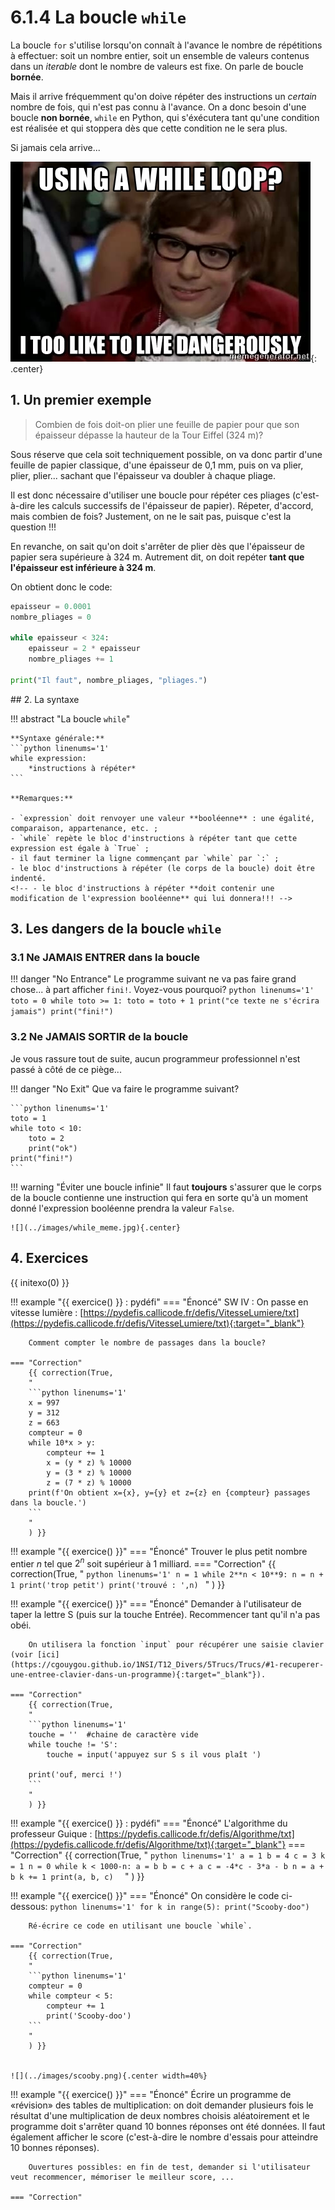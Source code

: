 # 6.1.4 La boucle `while`

La boucle `for` s'utilise lorsqu'on connaît à l'avance le nombre de répétitions à effectuer: soit un nombre entier, soit un ensemble de valeurs contenus dans un *iterable* dont le nombre de valeurs est fixe. On parle de boucle **bornée**.

Mais il arrive fréquemment qu'on doive répéter des instructions un *certain* nombre de fois, qui n'est pas connu à l'avance. On a donc besoin d'une boucle **non bornée**, `while` en Python,  qui s'éxécutera tant qu'une condition est réalisée et qui stoppera dès que cette condition ne le sera plus.

Si jamais cela arrive...

![](../images/danger.jpg){: .center} 


## 1. Un premier exemple

> Combien de fois doit-on plier une feuille de papier pour que son épaisseur dépasse la hauteur de la Tour Eiffel (324 m)?

Sous réserve que cela soit techniquement possible, on va donc partir d'une feuille de papier classique, d'une épaisseur de 0,1 mm, puis on va plier, plier, plier... sachant que l'épaisseur va doubler à chaque pliage.

Il est donc nécessaire d'utiliser une boucle pour répéter ces pliages (c'est-à-dire les calculs successifs de l'épaisseur de papier). Répeter, d'accord, mais combien de fois? Justement, on ne le sait pas, puisque c'est la question !!!

En revanche, on sait qu'on doit s'arrêter de plier dès que l'épaisseur de papier sera supérieure à 324 m. Autrement dit, on doit repéter **tant que l'épaisseur est inférieure à 324 m**.

On obtient donc le code:

```python linenums='1'
epaisseur = 0.0001
nombre_pliages = 0

while epaisseur < 324:
    epaisseur = 2 * epaisseur
    nombre_pliages += 1

print("Il faut", nombre_pliages, "pliages.")
```

## 2. La syntaxe

!!! abstract "La boucle `while`"

    **Syntaxe générale:**
    ```python linenums='1'
    while expression:
        *instructions à répéter*
    ```
    
    **Remarques:**

    - `expression` doit renvoyer une valeur **booléenne** : une égalité, comparaison, appartenance, etc. ;
    - `while` repète le bloc d'instructions à répéter tant que cette expression est égale à `True` ;
    - il faut terminer la ligne commençant par `while` par `:` ;
    - le bloc d'instructions à répéter (le corps de la boucle) doit être indenté.
    <!-- - le bloc d'instructions à répéter **doit contenir une modification de l'expression booléenne** qui lui donnera!!! -->


## 3. Les dangers de la boucle `while`


### 3.1 Ne JAMAIS ENTRER dans la boucle

!!! danger "No Entrance"
    Le programme suivant ne va pas faire grand chose... à part afficher `fini!`. Voyez-vous pourquoi?
    ```python linenums='1'
    toto = 0
    while toto >= 1:
        toto = toto + 1
        print("ce texte ne s'écrira jamais")
    print("fini!")
    ```
    

### 3.2 Ne JAMAIS SORTIR de la boucle

Je vous rassure tout de suite, aucun programmeur professionnel n'est passé à côté de ce piège...

!!! danger "No Exit"
    Que va faire le programme suivant?

    ```python linenums='1'
    toto = 1
    while toto < 10:
        toto = 2
        print("ok")
    print("fini!")
    ```

!!! warning "Éviter une boucle infinie"
    Il faut **toujours** s'assurer que le corps de la boucle contienne une instruction qui fera en sorte qu'à un moment donné l'expression booléenne prendra la valeur `False`.

    ![](../images/while_meme.jpg){.center} 


## 4. Exercices

{{ initexo(0) }}
        
    
!!! example "{{ exercice() }} : pydéfi"
    === "Énoncé" 
        SW IV : On passe en vitesse lumière : [https://pydefis.callicode.fr/defis/VitesseLumiere/txt](https://pydefis.callicode.fr/defis/VitesseLumiere/txt){:target="_blank"} 

        Comment compter le nombre de passages dans la boucle?

    === "Correction" 
        {{ correction(True, 
        "
        ```python linenums='1'
        x = 997
        y = 312
        z = 663
        compteur = 0
        while 10*x > y:
            compteur += 1
            x = (y * z) % 10000
            y = (3 * z) % 10000
            z = (7 * z) % 10000
        print(f'On obtient x={x}, y={y} et z={z} en {compteur} passages dans la boucle.')
        ```
        "
        ) }}
        
        
        
!!! example "{{ exercice() }}"
    === "Énoncé"
        Trouver le plus petit nombre entier $n$ tel que $2^n$ soit supérieur à 1 milliard.
    === "Correction" 
        {{ correction(True, 
        "
        ```python linenums='1'
        n = 1
        while 2**n < 10**9:
            n = n + 1
            print('trop petit')
        print('trouvé : ',n)
        ```
        "
        ) }}
        
        
       

!!! example "{{ exercice() }}"
    === "Énoncé"
        Demander à l'utilisateur de taper la lettre S (puis sur la touche Entrée). Recommencer tant qu'il n'a pas obéi.

        On utilisera la fonction `input` pour récupérer une saisie clavier (voir [ici](https://cgouygou.github.io/1NSI/T12_Divers/5Trucs/Trucs/#1-recuperer-une-entree-clavier-dans-un-programme){:target="_blank"}).

    === "Correction" 
        {{ correction(True, 
        "
        ```python linenums='1'
        touche = ''  #chaine de caractère vide
        while touche != 'S':
            touche = input('appuyez sur S s il vous plaît ')

        print('ouf, merci !')
        ```
        "
        ) }}
                
        
       

!!! example "{{ exercice() }} : pydéfi"
    === "Énoncé"
        L'algorithme du professeur Guique : [https://pydefis.callicode.fr/defis/Algorithme/txt](https://pydefis.callicode.fr/defis/Algorithme/txt){:target="_blank"} 
    === "Correction" 
        {{ correction(True, 
        "
        ```python linenums='1'
        a = 1
        b = 4
        c = 3
        k = 1
        n = 0
        while k < 1000-n:
            a = b
            b = c + a
            c = -4*c - 3*a - b
            n = a + b
            k += 1
        print(a, b, c) 
        ```
        "
        ) }}
        
        
        

!!! example "{{ exercice() }}"
    === "Énoncé" 
        On considère le code ci-dessous:
        ```python linenums='1'
        for k in range(5):
            print("Scooby-doo")
        ```
        
        Ré-écrire ce code en utilisant une boucle `while`.

    === "Correction" 
        {{ correction(True, 
        "
        ```python linenums='1'
        compteur = 0
        while compteur < 5:
            compteur += 1
            print('Scooby-doo')
        ```
        "
        ) }}
        

    ![](../images/scooby.png){.center width=40%} 


!!! example "{{ exercice() }}"
    === "Énoncé" 
        Écrire un programme de «révision» des tables de multiplication: on doit demander plusieurs fois le résultat d'une multiplication de deux nombres choisis aléatoirement et le programme doit s'arrêter quand 10 bonnes réponses ont été données. Il faut également afficher le score (c'est-à-dire le nombre d'essais pour atteindre 10 bonnes réponses).

        Ouvertures possibles: en fin de test, demander si l'utilisateur veut recommencer, mémoriser le meilleur score, ...

    === "Correction" 